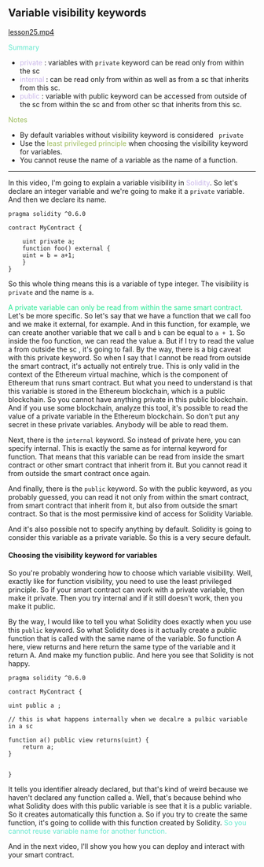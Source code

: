 
## Variable visibility keywords
[lesson25.mp4](file:///D:%5CDevelopment%5CEat%20The%20Blocks%20-%20BlockChain%20Course%5CEatTheBlocks%20-%206%20Figures%20Blockchain%20Developer%5Clesson25.mp4)


<font color="#63e8cd">Summary</font> 

- <font color="#c9b6e9">private</font> : variables with `private` keyword can be read only from within the sc
- <font color="#c9b6e9">internal</font> : can be read only from within as well as from a sc that inherits from this sc.
- <font color="#c9b6e9">public</font> : variable with public keyword can be accessed from outside of the sc from within the sc and from other sc that inherits from this sc.

<font color="#9bbb59">Notes</font>

- By default variables without visibility keyword is considered ` private`
- Use the  <font color="#9bbb59">least privileged principle </font>when choosing the visibility keyword for variables.
- You cannot reuse  the name of a variable as the name of a function.
---


In this video, I'm going to explain a variable visibility in <font color="#c9b6e9">Solidity</font>.
So let's declare an integer variable and we're going to make it a `private` variable. And then we declare its name.
```solidity
pragma solidity ^0.6.0

contract MyContract {

	uint private a;
	function foo() external {
	uint = b = a+1;
	}
}
```
So this whole thing means this is a variable of type integer.
The visibility is `private` and the name is `a`.

<font color="#1f63E8CD90ff">A private variable can only be read from within the same smart contract.</font>
Let's be more specific. So let's say that we have a function that we call foo and we make it external, for example. And in this function, for example, we can create another variable that we call `b` and `b` can be equal to `a + 1`.
So inside the foo function, we can read the value a.
But if I try to read the value a from outside the sc , it's going to fail. By the way, there is a big caveat with this private keyword.
So when I say that I cannot be read from outside the smart contract, it's actually not entirely true. This is only valid in the context of the Ethereum virtual machine, which is the component of Ethereum that runs smart contract.
But what you need to understand is that this variable is stored in the Ethereum blockchain, which is a public blockchain.
So you cannot have anything private in this public blockchain.
And if you use some blockchain, analyze this tool, it's possible to read the value of a private variable in the Ethereum blockchain.
So don't put any secret in these private variables.
Anybody will be able to read them.


Next, there is the `internal` keyword. So instead of private here, you can specify internal. This is exactly the same as for internal keyword for function. That means that this variable can be read from inside the smart contract or other smart contract that inherit from it. But you cannot read it from outside the smart contract once again.

And finally, there is the `public` keyword.
So with the public keyword, as you probably guessed, you can read it not only from within the smart contract,
from smart contract that inherit from it, but also from outside the smart contract. So that is the most permissive kind of access for Solidity Variable.

And it's also possible not to specify anything by default.
Solidity is going to consider this variable as a private variable.
So this is a very secure default.

#### Choosing the visibility keyword for variables

So you're probably wondering how to choose which variable visibility. Well, exactly like for function visibility, you need to use the least privileged principle. So if your smart contract can work with a private variable, then make it private.
Then you try internal and if it still doesn't work, then you make it public.

By the way, I would like to tell you what Solidity does exactly when you use this `public` keyword. So what Solidity does is it actually create a public function that is called with the same name of the variable. So function A here, view returns and here return the same type of the variable and it return A.
And make my function public. And here you see that Solidity is not happy.

```solidity
pragma solidity ^0.6.0

contract MyContract {

uint public a ;

// this is what happens internally when we decalre a pulbic variable in a sc

function a() public view returns(uint) {
	return a;
}
	
	
}
```
It tells you identifier already declared, but that's kind of weird because we haven't declared any function called a.
Well, that's because behind who what Solidity does with this public variable is see that it is a public variable.
So it creates automatically this function a. So if you try to create the same function, it's going to collide with this function created by Solidity. <font color="#63e8cd">So you cannot reuse variable name for another function.</font>

And in the next video, I'll show you how you can deploy and interact with your smart contract.
